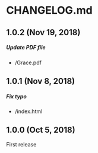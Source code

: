 # CHANGELOG.md

## 1.0.2 (Nov 19, 2018)

##### Update PDF file
* /Grace.pdf

## 1.0.1 (Nov 8, 2018)

##### Fix typo
* /index.html

## 1.0.0 (Oct 5, 2018)

First release
